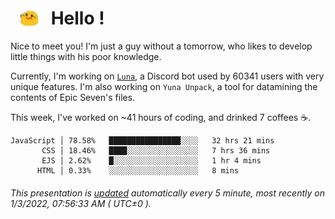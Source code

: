 <h1>   <img src="./spoink.gif" style="vertical-align:middle;" width="30px">   Hello ! </h1>

Nice to meet you! I'm just a guy without a tomorrow, who likes to develop little things with his poor knowledge.

Currently, I'm working on <a href='https://github.com/Asgarrrr/Luna'>`Luna`</a>, a Discord bot used by 60341 users with very unique features. I'm also working on `Yuna Unpack`, a tool for datamining the contents of Epic Seven's files.

This week, I've worked on ~41 hours of coding, and drinked 7 coffees ☕.

```
JavaScript │ 78.58%   ████████████████░░░░   32 hrs 21 mins
       CSS │ 18.46%   ████░░░░░░░░░░░░░░░░   7 hrs 36 mins
       EJS │ 2.62%    █░░░░░░░░░░░░░░░░░░░   1 hr 4 mins
      HTML │ 0.33%    ░░░░░░░░░░░░░░░░░░░░   8 mins
```

###### This presentation is [updated](https://github.com/Asgarrrr) automatically every 5 minute, most recently on 1/3/2022, 07:56:33 AM ( UTC±0 ).